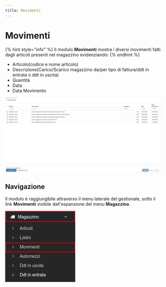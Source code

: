 ```yaml
---
title: Movimenti
---
```


# Movimenti

{% hint style="info" %}
Il modulo **Movimenti** mostra i diversi movimenti fatti dagli articoli presenti nel magazzino evidenziando:
{% endhint %}

* Articolo\(codice e nome articolo\)
* Descrizione\(Carico/Scarico magazzino da/per tipo di fattura/ddt in entrata o ddt in uscita\)
* Quantità
* Data
* Data Movimento

![Screenshot interfaccia movimenti](../../.gitbook/assets/schermatamovimenti.PNG)

## Navigazione

Il modulo è raggiungibile attraverso il menu laterale del gestionale, sotto il link **Movimenti** visibile dall'espansione del menu **Magazzino**.

![](../../.gitbook/assets/navigazionemovimenti.png)

